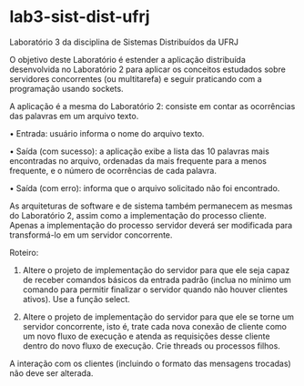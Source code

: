 # lab3-sist-dist-ufrj
Laboratório 3 da disciplina de Sistemas Distribuídos da UFRJ

O objetivo deste Laboratório é estender a aplicação distribuída desenvolvida no Laboratório 2 para aplicar os conceitos estudados sobre servidores concorrentes (ou multitarefa) e seguir praticando com a programação usando sockets.

A aplicação é a mesma do Laboratório 2: consiste em contar as ocorrências das palavras em um arquivo texto.

• Entrada: usuário informa o nome do arquivo texto.

• Saída (com sucesso): a aplicação exibe a lista das 10 palavras mais encontradas no arquivo, ordenadas da mais frequente para a menos frequente, e o número de
ocorrências de cada palavra.

• Saída (com erro): informa que o arquivo solicitado não foi encontrado.

As arquiteturas de software e de sistema também permanecem as mesmas do Laboratório 2, assim como a implementação do processo cliente. Apenas a implementação
do processo servidor deverá ser modificada para transformá-lo em um servidor concorrente.

Roteiro:

1. Altere o projeto de implementação do servidor para que ele seja capaz de receber comandos básicos da entrada padrão (inclua no mínimo um comando para permitir finalizar o servidor quando não houver clientes ativos). Use a função select.

2. Altere o projeto de implementação do servidor para que ele se torne um servidor concorrente, isto é, trate cada nova conexão de cliente como um novo fluxo de
execução e atenda as requisições desse cliente dentro do novo fluxo de execução. Crie threads ou processos filhos.

A interação com os clientes (incluindo o formato das mensagens trocadas) não deve ser alterada.